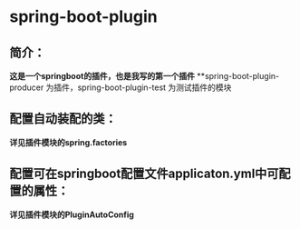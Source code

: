 # spring-boot-plugin
## 简介：
**这是一个springboot的插件，也是我写的第一个插件**
**spring-boot-plugin-producer 为插件，spring-boot-plugin-test 为测试插件的模块
## 配置自动装配的类：
**详见插件模块的spring.factories**
## 配置可在springboot配置文件applicaton.yml中可配置的属性：
**详见插件模块的PluginAutoConfig**
